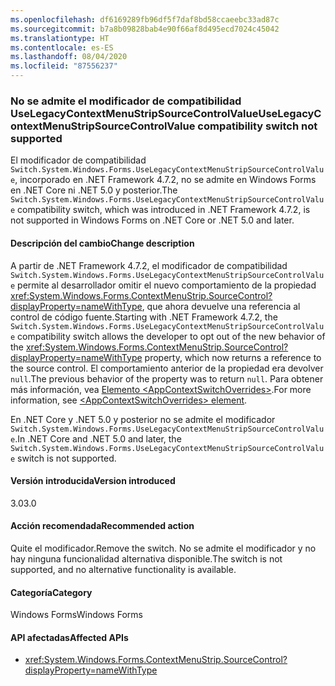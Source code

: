 ```yaml
---
ms.openlocfilehash: df6169289fb96df5f7daf8bd58ccaeebc33ad87c
ms.sourcegitcommit: b7a8b09828bab4e90f66af8d495ecd7024c45042
ms.translationtype: HT
ms.contentlocale: es-ES
ms.lasthandoff: 08/04/2020
ms.locfileid: "87556237"
---
```

### <a name="uselegacycontextmenustripsourcecontrolvalue-compatibility-switch-not-supported"></a><span data-ttu-id="208e4-101">No se admite el modificador de compatibilidad UseLegacyContextMenuStripSourceControlValue</span><span class="sxs-lookup"><span data-stu-id="208e4-101">UseLegacyContextMenuStripSourceControlValue compatibility switch not supported</span></span>

<span data-ttu-id="208e4-102">El modificador de compatibilidad `Switch.System.Windows.Forms.UseLegacyContextMenuStripSourceControlValue`, incorporado en .NET Framework 4.7.2, no se admite en Windows Forms en .NET Core ni .NET 5.0 y posterior.</span><span class="sxs-lookup"><span data-stu-id="208e4-102">The `Switch.System.Windows.Forms.UseLegacyContextMenuStripSourceControlValue` compatibility switch, which was introduced in .NET Framework 4.7.2, is not supported in Windows Forms on .NET Core or .NET 5.0 and later.</span></span>

#### <a name="change-description"></a><span data-ttu-id="208e4-103">Descripción del cambio</span><span class="sxs-lookup"><span data-stu-id="208e4-103">Change description</span></span>

<span data-ttu-id="208e4-104">A partir de .NET Framework 4.7.2, el modificador de compatibilidad `Switch.System.Windows.Forms.UseLegacyContextMenuStripSourceControlValue` permite al desarrollador omitir el nuevo comportamiento de la propiedad <xref:System.Windows.Forms.ContextMenuStrip.SourceControl?displayProperty=nameWithType>, que ahora devuelve una referencia al control de código fuente.</span><span class="sxs-lookup"><span data-stu-id="208e4-104">Starting with .NET Framework 4.7.2, the `Switch.System.Windows.Forms.UseLegacyContextMenuStripSourceControlValue` compatibility switch allows the developer to opt out of the new behavior of the <xref:System.Windows.Forms.ContextMenuStrip.SourceControl?displayProperty=nameWithType> property, which now returns a reference to the source control.</span></span> <span data-ttu-id="208e4-105">El comportamiento anterior de la propiedad era devolver `null`.</span><span class="sxs-lookup"><span data-stu-id="208e4-105">The previous behavior of the property was to return `null`.</span></span> <span data-ttu-id="208e4-106">Para obtener más información, vea [Elemento \<AppContextSwitchOverrides>](~/docs/framework/configure-apps/file-schema/runtime/appcontextswitchoverrides-element.md).</span><span class="sxs-lookup"><span data-stu-id="208e4-106">For more information, see [\<AppContextSwitchOverrides> element](~/docs/framework/configure-apps/file-schema/runtime/appcontextswitchoverrides-element.md).</span></span>

<span data-ttu-id="208e4-107">En .NET Core y .NET 5.0 y posterior no se admite el modificador `Switch.System.Windows.Forms.UseLegacyContextMenuStripSourceControlValue`.</span><span class="sxs-lookup"><span data-stu-id="208e4-107">In .NET Core and .NET 5.0 and later, the `Switch.System.Windows.Forms.UseLegacyContextMenuStripSourceControlValue` switch is not supported.</span></span>

#### <a name="version-introduced"></a><span data-ttu-id="208e4-108">Versión introducida</span><span class="sxs-lookup"><span data-stu-id="208e4-108">Version introduced</span></span>

<span data-ttu-id="208e4-109">3.0</span><span class="sxs-lookup"><span data-stu-id="208e4-109">3.0</span></span>

#### <a name="recommended-action"></a><span data-ttu-id="208e4-110">Acción recomendada</span><span class="sxs-lookup"><span data-stu-id="208e4-110">Recommended action</span></span>

<span data-ttu-id="208e4-111">Quite el modificador.</span><span class="sxs-lookup"><span data-stu-id="208e4-111">Remove the switch.</span></span> <span data-ttu-id="208e4-112">No se admite el modificador y no hay ninguna funcionalidad alternativa disponible.</span><span class="sxs-lookup"><span data-stu-id="208e4-112">The switch is not supported, and no alternative functionality is available.</span></span>

#### <a name="category"></a><span data-ttu-id="208e4-113">Categoría</span><span class="sxs-lookup"><span data-stu-id="208e4-113">Category</span></span>

<span data-ttu-id="208e4-114">Windows Forms</span><span class="sxs-lookup"><span data-stu-id="208e4-114">Windows Forms</span></span>

#### <a name="affected-apis"></a><span data-ttu-id="208e4-115">API afectadas</span><span class="sxs-lookup"><span data-stu-id="208e4-115">Affected APIs</span></span>

- <xref:System.Windows.Forms.ContextMenuStrip.SourceControl?displayProperty=nameWithType>

<!-- 

#### Affected APIs

- `P:System.Windows.Forms.ContextMenuStrip.SourceControl`

-->
